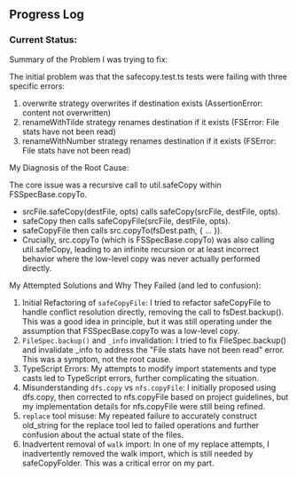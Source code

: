 ## Progress Log

### Current Status:

Summary of the Problem I was trying to fix:

The initial problem was that the safecopy.test.ts tests were failing with three specific errors:

1. overwrite strategy overwrites if destination exists (AssertionError: content not overwritten)
2. renameWithTilde strategy renames destination if it exists (FSError: File stats have not been read)
3. renameWithNumber strategy renames destination if it exists (FSError: File stats have not been read)

My Diagnosis of the Root Cause:

The core issue was a recursive call to util.safeCopy within FSSpecBase.copyTo.

- srcFile.safeCopy(destFile, opts) calls safeCopy(srcFile, destFile, opts).
- safeCopy then calls safeCopyFile(srcFile, destFile, opts).
- safeCopyFile then calls src.copyTo(fsDest.path, { ... }).
- Crucially, src.copyTo (which is FSSpecBase.copyTo) was also calling util.safeCopy, leading to an infinite recursion or
  at least incorrect behavior where the low-level copy was never actually performed directly.

My Attempted Solutions and Why They Failed (and led to confusion):

1. Initial Refactoring of `safeCopyFile`: I tried to refactor safeCopyFile to handle conflict resolution directly,
   removing the call to fsDest.backup(). This was a good idea in principle, but it was still operating under the
   assumption that FSSpecBase.copyTo was a low-level copy.
2. `FileSpec.backup()` and `_info` invalidation: I tried to fix FileSpec.backup() and invalidate _info to address the
   "File stats have not been read" error. This was a symptom, not the root cause.
3. TypeScript Errors: My attempts to modify import statements and type casts led to TypeScript errors, further
   complicating the situation.
4. Misunderstanding `dfs.copy` vs `nfs.copyFile`: I initially proposed using dfs.copy, then corrected to nfs.copyFile
   based on project guidelines, but my implementation details for nfs.copyFile were still being refined.
5. `replace` tool misuse: My repeated failure to accurately construct old_string for the replace tool led to failed
   operations and further confusion about the actual state of the files.
6. Inadvertent removal of `walk` import: In one of my replace attempts, I inadvertently removed the walk import, which
   is still needed by safeCopyFolder. This was a critical error on my part.
